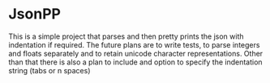 # JsonPP

This is a simple project that parses and then pretty prints the json with indentation if required. The future plans are to write tests, to parse integers and floats separately and to retain unicode character representations. Other than that there is also a plan to include and option to specify the indentation string (tabs or n spaces)
